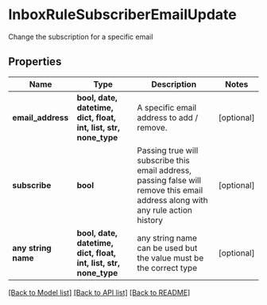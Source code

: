 # InboxRuleSubscriberEmailUpdate

Change the subscription for a specific email

## Properties
Name | Type | Description | Notes
------------ | ------------- | ------------- | -------------
**email_address** | **bool, date, datetime, dict, float, int, list, str, none_type** | A specific email address to add / remove. | [optional] 
**subscribe** | **bool** | Passing true will subscribe this email address, passing false will remove this email address along with any rule action history | [optional] 
**any string name** | **bool, date, datetime, dict, float, int, list, str, none_type** | any string name can be used but the value must be the correct type | [optional]

[[Back to Model list]](../README.md#documentation-for-models) [[Back to API list]](../README.md#documentation-for-api-endpoints) [[Back to README]](../README.md)


